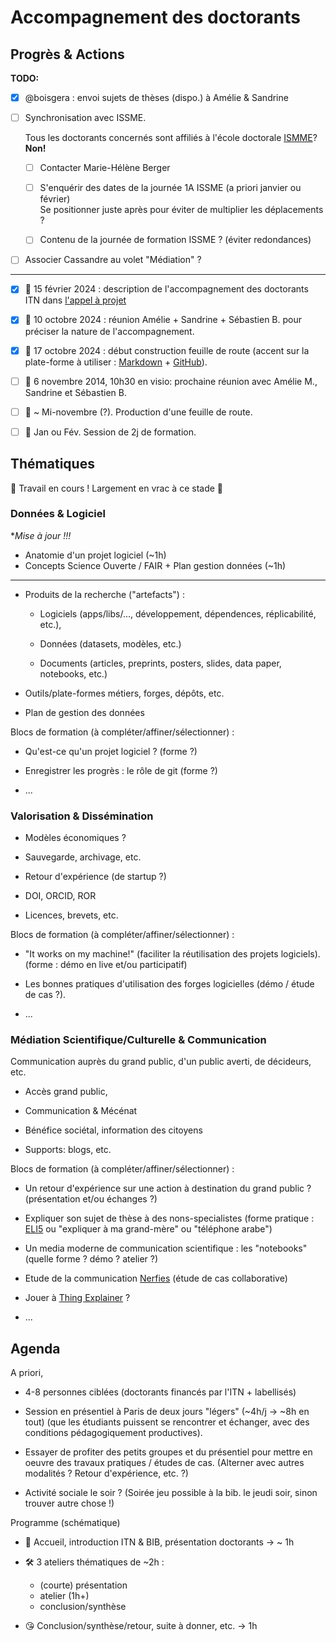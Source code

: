 Accompagnement des doctorants
================================================================================


Progrès & Actions
--------------------------------------------------------------------------------

**TODO:**

  - [x] @boisgera : envoi sujets de thèses (dispo.) à Amélie & Sandrine

  - [ ] Synchronisation avec ISSME. 
  
    Tous les doctorants concernés sont affiliés à l'école doctorale [ISMME]? **Non!**

      - [ ] Contacter Marie-Hélène Berger

      - [ ] S'enquérir des dates de la journée 1A ISSME (a priori janvier ou février)  
        Se positionner juste après pour éviter de multiplier les déplacements ?

      - [ ] Contenu de la journée de formation ISSME ? (éviter redondances)
       
  - [ ] Associer Cassandre au volet "Médiation" ? 

-----

  - [x] 📅 15 février 2024 : description de l'accompagnement des doctorants
    ITN dans [l'appel à projet](https://itn.dev/actualites/contrats-doctoraux-2024/)

  - [x] 📅 10 octobre 2024 : réunion Amélie + Sandrine + Sébastien B. pour 
    préciser la nature de l'accompagnement.

  - [x] 📅 17 octobre 2024 : début construction feuille de route
    (accent sur la plate-forme à utiliser : [Markdown] + [GitHub]).

  - [ ] 📅 6 novembre 2014, 10h30 en visio: prochaine réunion avec Amélie M., Sandrine et Sébastien B.

  - [ ] 📅 ~ Mi-novembre (?). Production d'une feuille de route.

  - [ ] 📅 Jan ou Fév. Session de 2j de formation.


[StackEdit]: https://stackedit.io/
[Markdown]: https://commonmark.org/
[GitHub]: https://github.com/
[ISMME]: https://appliweb.dgri.education.fr/annuaire/DescEd.jsp?desc=621&prov=GeoEntite


Thématiques
--------------------------------------------------------------------------------

🚧 Travail en cours ! Largement en vrac à ce stade 🚧

### Données & Logiciel

  **Mise à jour !!!*
  
  - Anatomie d'un projet logiciel (~1h)
  - Concepts Science Ouverte / FAIR + Plan gestion données (~1h)

------

  - Produits de la recherche ("artefacts") : 
  
    - Logiciels (apps/libs/..., développement, dépendences, réplicabilité, etc.), 
    
    - Données (datasets, modèles, etc.) 
    
    - Documents (articles, preprints, posters, slides, data paper, notebooks, etc.)

  - Outils/plate-formes métiers, forges, dépôts, etc.

  - Plan de gestion des données

Blocs de formation (à compléter/affiner/sélectionner) :

  - Qu'est-ce qu'un projet logiciel ? (forme ?)

  - Enregistrer les progrès : le rôle de git (forme ?)

  - ...

### Valorisation & Dissémination

  - Modèles économiques ?

  - Sauvegarde, archivage, etc.

  - Retour d'expérience (de startup ?)

  - DOI, ORCID, ROR

  - Licences, brevets, etc.

Blocs de formation (à compléter/affiner/sélectionner) :

  - "It works on my machine!" (faciliter la réutilisation des projets logiciels). (forme : démo en live et/ou participatif)

  - Les bonnes pratiques d'utilisation des forges logicielles (démo / étude de cas ?).

  - ...

### Médiation Scientifique/Culturelle & Communication

Communication auprès du grand public, d'un public averti, de décideurs, etc.

  - Accès grand public,

  - Communication & Mécénat

  - Bénéfice sociétal, information des citoyens

  - Supports: blogs, etc.

Blocs de formation (à compléter/affiner/sélectionner) :

  - Un retour d'expérience sur une action à destination du grand public ? (présentation et/ou échanges ?)

  - Expliquer son sujet de thèse à des nons-specialistes (forme pratique : [ELI5](https://en.wiktionary.org/wiki/ELI5) ou "expliquer à ma grand-mère" ou "téléphone arabe")

  - Un media moderne de communication scientifique : les "notebooks" (quelle forme ? démo ? atelier ?)

  - Etude de la communication [Nerfies](https://nerfies.github.io/) (étude de cas collaborative)

  - Jouer à [Thing Explainer](https://en.wikipedia.org/wiki/Thing_Explainer) ? 

  - ...


Agenda
--------------------------------------------------------------------------------

A priori,

  - 4-8 personnes ciblées (doctorants financés par l'ITN + labellisés)

  - Session en présentiel à Paris de deux jours "légers" (~4h/j -> ~8h en tout) 
    (que les étudiants puissent se rencontrer et échanger, avec des conditions 
    pédagogiquement productives). 

  - Essayer de profiter des petits groupes et du présentiel pour mettre en 
    oeuvre des travaux pratiques / études de cas. (Alterner avec autres
    modalités ? Retour d'expérience, etc. ?)

  - Activité sociale le soir ? (Soirée jeu possible à la bib. le jeudi soir,
    sinon trouver autre chose !)


Programme (schématique)

  - 👋 Accueil, introduction ITN & BIB, présentation doctorants -> ~ 1h

  - 🛠️ 3 ateliers thématiques de ~2h :
    
      - (courte) présentation 
      - atelier (1h+) 
      - conclusion/synthèse

  - 😘 Conclusion/synthèse/retour, suite à donner, etc. -> 1h

